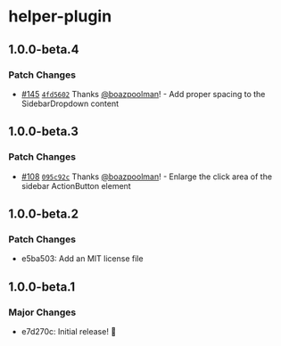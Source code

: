 # helper-plugin

## 1.0.0-beta.4

### Patch Changes

- [#145](https://github.com/pluginpal/strapi-webtools/pull/145) [`4fd5602`](https://github.com/pluginpal/strapi-webtools/commit/4fd56026d262e4f0a30cf5ab8274d916d29aadd6) Thanks [@boazpoolman](https://github.com/boazpoolman)! - Add proper spacing to the SidebarDropdown content

## 1.0.0-beta.3

### Patch Changes

- [#108](https://github.com/pluginpal/strapi-webtools/pull/108) [`095c92c`](https://github.com/pluginpal/strapi-webtools/commit/095c92cd4c2cb98bb3cb6b6e51d75a8a3f7efe0e) Thanks [@boazpoolman](https://github.com/boazpoolman)! - Enlarge the click area of the sidebar ActionButton element

## 1.0.0-beta.2

### Patch Changes

- e5ba503: Add an MIT license file

## 1.0.0-beta.1

### Major Changes

- e7d270c: Initial release! :tada:
